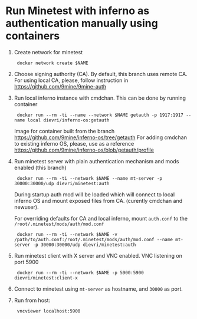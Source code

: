 # Run Minetest with inferno as authentication manually using containers

1. Create network for minetest 

        docker network create $NAME

2. Choose signing authority (CA). By default, this branch uses remote CA. For using local CA, please, follow instruction in https://github.com/9mine/9mine-auth

3. Run local inferno instance with cmdchan. This can be done by running container

        docker run --rm -ti --name --network $NAME getauth -p 1917:1917 --name local dievri/inferno-os:getauth 

    Image for container built from the branch https://github.com/9mine/inferno-os/tree/getauth For adding cmdchan to existing inferno OS, please, use as a reference https://github.com/9mine/inferno-os/blob/getauth/profile

4. Run minetest server with plain authentication mechanism and mods enabled (this branch) 

        docker run --rm -ti --network $NAME --name mt-server -p 30000:30000/udp dievri/minetest:auth 

    During startup auth mod will be loaded which will connect to local inferno OS and mount exposed files from CA. (curently cmdchan and newuser). 
    
    For overriding defaults for CA and local inferno, mount `auth.conf` to the `/root/.minetest/mods/auth/mod.conf`

        docker run --rm -ti --network $NAME -v /path/to/auth.conf:/root/.minetest/mods/auth/mod.conf --name mt-server -p 30000:30000/udp dievri/minetest:auth 

5. Run minetest client with X server and VNC enabled. VNC listening on port 5900

        docker run --rm -ti --network $NAME -p 5900:5900 dievri/minetest:client-x 

6. Connect to minetest using `mt-server` as hostname, and `30000` as port.
7. Run from host:

        vncviewer localhost:5900

